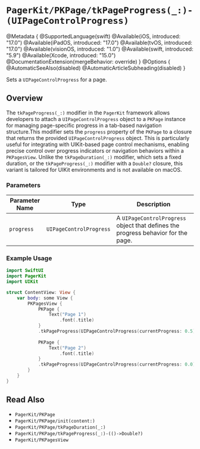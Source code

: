 # ``PagerKit/PKPage/tkPageProgress(_:)-(UIPageControlProgress)``

@Metadata {
    @SupportedLanguage(swift)
    @Available(iOS, introduced: "17.0")
    @Available(iPadOS, introduced: "17.0")
    @Available(tvOS, introduced: "17.0")
    @Available(visionOS, introduced: "1.0")
    @Available(swift, introduced: "5.9")
    @Available(Xcode, introduced: "15.0")
    @DocumentationExtension(mergeBehavior: override)
}
@Options {
    @AutomaticSeeAlso(disabled)
    @AutomaticArticleSubheading(disabled)
}

Sets a `UIPageControlProgress` for a page.

## Overview

The `tkPageProgress(_:)` modifier in the `PagerKit` framework allows developers to attach a `UIPageControlProgress` object to a ``PKPage`` instance for managing page-specific progress in a tab-based navigation structure.This modifier sets the `progress` property of the ``PKPage`` to a closure that returns the provided `UIPageControlProgress` object. This is particularly useful for integrating with UIKit-based page control mechanisms, enabling precise control over progress indicators or navigation behaviors within a ``PKPagesView``. Unlike the ``tkPageDuration(_:)`` modifier, which sets a fixed duration, or the `tkPageProgress(_:)` modifier with a `Double?` closure, this variant is tailored for UIKit environments and is not available on macOS.

### Parameters
| Parameter Name | Type | Description |
|----------------|------|-------------|
| `progress` | `UIPageControlProgress` | A `UIPageControlProgress` object that defines the progress behavior for the page. |

### Example Usage
```swift
import SwiftUI
import PagerKit
import UIKit

struct ContentView: View {
    var body: some View {
        PKPagesView {
            PKPage {
                Text("Page 1")
                    .font(.title)
            }
            .tkPageProgress(UIPageControlProgress(currentProgress: 0.5)) // Sets progress to 50%
            
            PKPage {
                Text("Page 2")
                    .font(.title)
            }
            .tkPageProgress(UIPageControlProgress(currentProgress: 0.0)) // No progress
        }
    }
}
```

## Read Also
- ``PagerKit/PKPage``
- ``PagerKit/PKPage/init(content:)``
- ``PagerKit/PKPage/tkPageDuration(_:)``
- ``PagerKit/PKPage/tkPageProgress(_:)-(()->Double?)``
- ``PagerKit/PKPagesView``
